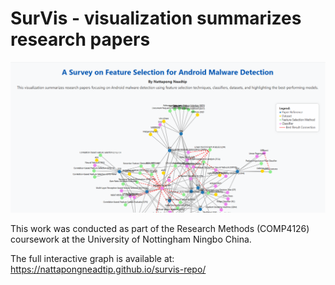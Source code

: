 # SurVis - visualization summarizes research papers 

![Screenshot](/doc/graph.png)

This work was conducted as part of the Research Methods (COMP4126) coursework at the University of Nottingham Ningbo China.

The full interactive graph is available at: https://nattapongneadtip.github.io/survis-repo/

